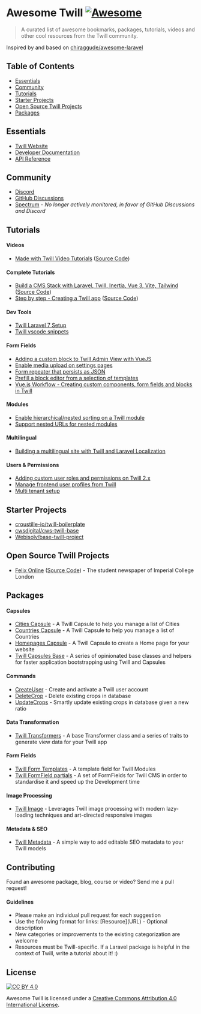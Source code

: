 # Awesome Twill [![Awesome](https://cdn.rawgit.com/sindresorhus/awesome/d7305f38d29fed78fa85652e3a63e154dd8e8829/media/badge.svg)](https://github.com/sindresorhus/awesome)

> A curated list of awesome bookmarks, packages, tutorials, videos and other cool resources from the Twill community.

Inspired by and based on [chiraggude/awesome-laravel](https://github.com/chiraggude/awesome-laravel)

## Table of Contents

- [Essentials](#essentials)
- [Community](#community)
- [Tutorials](#tutorials)
- [Starter Projects](#starter-projects)
- [Open Source Twill Projects](#open-source-twill-projects)
- [Packages](#packages)

## Essentials

* [Twill Website](https://twill.io/)
* [Developer Documentation](https://twill.io/docs/)
* [API Reference](https://twill.io/docs/api/2.x/)

## Community

* [Discord](https://discord.link/twill)
* [GitHub Discussions](https://github.com/area17/twill/discussions)
* [Spectrum](https://spectrum.chat/twill) - *No longer actively monitored, in favor of GitHub Discussions and Discord*

## Tutorials

#### Videos

* [Made with Twill Video Tutorials](https://twill.io/tutorials) ([Source Code](https://github.com/area17/made-with-twill-tutorials))

#### Complete Tutorials

* [Build a CMS Stack with Laravel, Twill, Inertia, Vue 3, Vite, Tailwind](https://tech.codivores.com/series/laravel-twill-inertia) ([Source Code](https://github.com/Codivores/tutorial-laravel-twill-inertia-vue3-vite-tailwind))
* [Step by step - Creating a Twill app](https://spectrum.chat/twill/tips-and-tricks/step-by-step-creating-a-twill-app~ac9bd7f7-d1e3-46a8-8e6f-6075d92cdac7) ([Source Code](https://github.com/sauron/my-twill-blog))

#### Dev Tools

* [Twill Laravel 7 Setup](https://gist.github.com/mcylinder/58aceff97e5c3bb3bafbc2abeea9a7a4)
* [Twill vscode snippets](https://gist.github.com/ferpetrelli/58e9e95173111c126d6da3062461b930)

#### Form Fields

* [Adding a custom block to Twill Admin View with VueJS](https://spectrum.chat/twill/tips-and-tricks/adding-a-custom-block-to-twill-admin-view-with-vuejs~028d79b1-b3cd-4fb7-a89c-ce64af7be4af)
* [Enable media upload on settings pages](https://gist.github.com/chrispymm/9a2542a91732c8b65cebf3ca5ad0d6b0)
* [Form repeater that persists as JSON](https://gist.github.com/mcylinder/6ff7876f29cce8a23b81f3ea80e02a23)
* [Prefill a block editor from a selection of templates](https://gist.github.com/pboivin/c87f91584c454cd369b988810f6453d7)
* [Vue.js Workflow - Creating custom components, form fields and blocks in Twill](https://gist.github.com/pboivin/19d49cbb3c0a6c5c06469117597cc0f7)

#### Modules

* [Enable hierarchical/nested sorting on a Twill module](https://gist.github.com/chrispymm/255b680f4c792c6fc4781d3cc2ee6a67)
* [Support nested URLs for nested modules](https://gist.github.com/chrispymm/dfd6521af819deb41170282affe1e0b5)

#### Multilingual

* [Building a multilingual site with Twill and Laravel Localization](https://gist.github.com/pboivin/62b2c5b6e723ceef54aedf120154e269)

#### Users & Permissions

* [Adding custom user roles and permissions on Twill 2.x](https://gist.github.com/pboivin/b81afbc9baa4e8a85a3982b83c3dc88a)
* [Manage frontend user profiles from Twill](https://gist.github.com/pboivin/d20d23ae130ea9a112ee49dd98f00239)
* [Multi tenant setup](https://spectrum.chat/twill/tips-and-tricks/multi-tenant-setup~85f81567-0570-4989-9d63-e59588aed6c0)

## Starter Projects

* [croustille-io/twill-boilerplate](https://github.com/croustille-io/twill-boilerplate)
* [cwsdigital/cws-twill-base](https://github.com/cwsdigital/cws-twill-base)
* [Webisolv/base-twill-project](https://github.com/Webisolv/base-twill-project)

## Open Source Twill Projects

* [Felix Online](https://felixonline.co.uk/) ([Source Code](https://github.com/FelixOnline/xelif)) - The student newspaper of Imperial College London

## Packages

#### Capsules

* [Cities Capsule](https://github.com/area17/twill-capsule-cities) - A Twill Capsule to help you manage a list of Cities
* [Countries Capsule](https://github.com/area17/twill-capsule-countries) - A Twill Capsule to help you manage a list of Countries
* [Homepages Capsule](https://github.com/area17/twill-capsule-homepages) - A Twill Capsule to create a Home page for your website
* [Twill Capsules Base](https://github.com/area17/twill-capsule-base) - A series of opinionated base classes and helpers for faster application bootstrapping using Twill and Capsules

#### Commands

* [CreateUser](https://gist.github.com/pboivin/8029a00e0e21584bb10d20ca5a6a96f3) - Create and activate a Twill user account
* [DeleteCrop](https://gist.github.com/sauron/bcffa9f44eda6c414d71829c3d4d6b20) - Delete existing crops in database
* [UpdateCrops](https://gist.github.com/sauron/bc713a18779207e5386ad7e83c292a3a) - Smartly update existing crops in database given a new ratio

#### Data Transformation

* [Twill Transformers](https://github.com/area17/twill-transformers) - A base Transformer class and a series of traits to generate view data for your Twill app

#### Form Fields

* [Twill Form Templates](https://github.com/pboivin/twill-form-templates) - A template field for Twill Modules 
* [Twill FormField partials](https://github.com/sauron/twill-form-partials) - A set of FormFields for Twill CMS in order to standardise it and speed up the Development time

#### Image Processing

* [Twill Image](https://github.com/area17/twill-image) - Leverages Twill image processing with modern lazy-loading techniques and art-directed responsive images

#### Metadata & SEO

* [Twill Metadata](https://github.com/cwsdigital/twill-metadata) - A simple way to add editable SEO metadata to your Twill models

## Contributing

Found an awesome package, blog, course or video? Send me a pull request!

#### Guidelines

* Please make an individual pull request for each suggestion
* Use the following format for links: \[Resource\]\(URL\) - Optional description
* New categories or improvements to the existing categorization are welcome
* Resources must be Twill-specific. If a Laravel package is helpful in the context of Twill, write a tutorial about it! :)

## License

[![CC BY 4.0](https://licensebuttons.net/l/by/4.0/88x31.png)](https://creativecommons.org/licenses/by/4.0/)

Awesome Twill is licensed under a  [Creative Commons Attribution 4.0 International License](https://creativecommons.org/licenses/by/4.0/).
